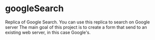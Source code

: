 # googleSearch
Replica of Google Search. You can use this replica to search on Google server
The main goal of this project is to create a form that send to an existing web server, in this case Google's.
